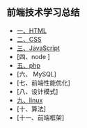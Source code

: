 ## 前端技术学习总结

- [一、HTML][1]
- [二、CSS ][2]
- [三、JavaScript ][3]
- [四、node ]
- [五、php ][4]
- [六、 MySQL]
- [七、前端性能优化]
- [八、设计模式]
- [九、linux ][9]
- [十、算法]
- [十一、前端框架]

[1]: https://github.com/4sean/4sean.github.io/tree/master/pages/html/index.md
[2]: https://github.com/4sean/4sean.github.io/tree/master/pages/css/index.md
[3]: https://github.com/4sean/4sean.github.io/blob/master/pages/JavaScript/index.md
[4]: https://github.com/4sean/4sean.github.io/tree/master/pages/php/index.md
[9]: https://github.com/4sean/4sean.github.io/tree/master/pages/css/index.md
[11]: https://github.com/4sean/4sean.github.io/tree/master/pages/css/index.md
